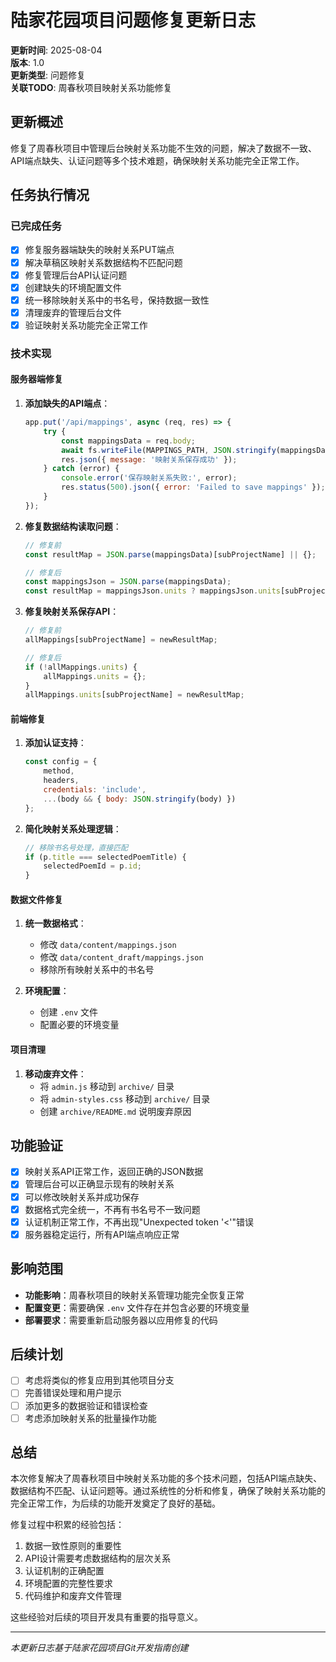 # 陆家花园项目问题修复更新日志

**更新时间**: 2025-08-04  
**版本**: 1.0  
**更新类型**: 问题修复  
**关联TODO**: 周春秋项目映射关系功能修复

## 更新概述
修复了周春秋项目中管理后台映射关系功能不生效的问题，解决了数据不一致、API端点缺失、认证问题等多个技术难题，确保映射关系功能完全正常工作。

## 任务执行情况
### 已完成任务
- [x] 修复服务器端缺失的映射关系PUT端点
- [x] 解决草稿区映射关系数据结构不匹配问题
- [x] 修复管理后台API认证问题
- [x] 创建缺失的环境配置文件
- [x] 统一移除映射关系中的书名号，保持数据一致性
- [x] 清理废弃的管理后台文件
- [x] 验证映射关系功能完全正常工作

### 技术实现

#### 服务器端修复
1. **添加缺失的API端点**：
   ```javascript
   app.put('/api/mappings', async (req, res) => {
       try {
           const mappingsData = req.body;
           await fs.writeFile(MAPPINGS_PATH, JSON.stringify(mappingsData, null, 4));
           res.json({ message: '映射关系保存成功' });
       } catch (error) {
           console.error('保存映射关系失败:', error);
           res.status(500).json({ error: 'Failed to save mappings' });
       }
   });
   ```

2. **修复数据结构读取问题**：
   ```javascript
   // 修复前
   const resultMap = JSON.parse(mappingsData)[subProjectName] || {};
   
   // 修复后
   const mappingsJson = JSON.parse(mappingsData);
   const resultMap = mappingsJson.units ? mappingsJson.units[subProjectName] || {} : {};
   ```

3. **修复映射关系保存API**：
   ```javascript
   // 修复前
   allMappings[subProjectName] = newResultMap;
   
   // 修复后
   if (!allMappings.units) {
       allMappings.units = {};
   }
   allMappings.units[subProjectName] = newResultMap;
   ```

#### 前端修复
1. **添加认证支持**：
   ```javascript
   const config = { 
       method, 
       headers, 
       credentials: 'include',
       ...(body && { body: JSON.stringify(body) }) 
   };
   ```

2. **简化映射关系处理逻辑**：
   ```javascript
   // 移除书名号处理，直接匹配
   if (p.title === selectedPoemTitle) {
       selectedPoemId = p.id;
   }
   ```

#### 数据文件修复
1. **统一数据格式**：
   - 修改 `data/content/mappings.json`
   - 修改 `data/content_draft/mappings.json`
   - 移除所有映射关系中的书名号

2. **环境配置**：
   - 创建 `.env` 文件
   - 配置必要的环境变量

#### 项目清理
1. **移动废弃文件**：
   - 将 `admin.js` 移动到 `archive/` 目录
   - 将 `admin-styles.css` 移动到 `archive/` 目录
   - 创建 `archive/README.md` 说明废弃原因

## 功能验证
- [x] 映射关系API正常工作，返回正确的JSON数据
- [x] 管理后台可以正确显示现有的映射关系
- [x] 可以修改映射关系并成功保存
- [x] 数据格式完全统一，不再有书名号不一致问题
- [x] 认证机制正常工作，不再出现"Unexpected token '<'"错误
- [x] 服务器稳定运行，所有API端点响应正常

## 影响范围
- **功能影响**：周春秋项目的映射关系管理功能完全恢复正常
- **配置变更**：需要确保 `.env` 文件存在并包含必要的环境变量
- **部署要求**：需要重新启动服务器以应用修复的代码

## 后续计划
- [ ] 考虑将类似的修复应用到其他项目分支
- [ ] 完善错误处理和用户提示
- [ ] 添加更多的数据验证和错误检查
- [ ] 考虑添加映射关系的批量操作功能

## 总结
本次修复解决了周春秋项目中映射关系功能的多个技术问题，包括API端点缺失、数据结构不匹配、认证问题等。通过系统性的分析和修复，确保了映射关系功能的完全正常工作，为后续的功能开发奠定了良好的基础。

修复过程中积累的经验包括：
1. 数据一致性原则的重要性
2. API设计需要考虑数据结构的层次关系
3. 认证机制的正确配置
4. 环境配置的完整性要求
5. 代码维护和废弃文件管理

这些经验对后续的项目开发具有重要的指导意义。

---
*本更新日志基于陆家花园项目Git开发指南创建* 
